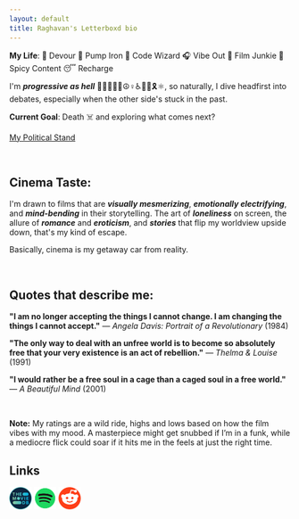```yaml
---
layout: default
title: Raghavan's Letterboxd bio
---
```


**My Life**: 🦐 Devour 💪 Pump Iron 🤖 Code Wizard 🎧 Vibe Out 🍿 Film Junkie 🥵 Spicy Content 😴 Recharge

I'm **_progressive as hell_** 🏳️‍🌈🏳️‍⚧️💗☮️♀️♿✊🏾🎗️⚛️, so naturally, I dive headfirst into debates, especially when the other side's stuck in the past.

**Current Goal**: Death ☠️ and exploring what comes next?

[My Political Stand](https://www.youtube.com/watch?v=68ixlbMQaY0&t=127s&cc_load_policy=1&cc_lang_pref=en)

<br>

## Cinema Taste:

I'm drawn to films that are **_visually mesmerizing_**, **_emotionally electrifying_**, and **_mind-bending_** in their storytelling. The art of **_loneliness_** on screen, the allure of **_romance_** and **_eroticism_**, and **_stories_** that flip my worldview upside down, that's my kind of escape.

Basically, cinema is my getaway car from reality.

<br>

## Quotes that describe me:

**"I am no longer accepting the things I cannot change. I am changing the things I cannot accept."** — _Angela Davis: Portrait of a Revolutionary_ (1984)

**"The only way to deal with an unfree world is to become so absolutely free that your very existence is an act of rebellion."** — _Thelma & Louise_ (1991)

**"I would rather be a free soul in a cage than a caged soul in a free world."** — _A Beautiful Mind_ (2001)

<br>

**Note:** My ratings are a wild ride, highs and lows based on how the film vibes with my mood. A masterpiece might get snubbed if I’m in a funk, while a mediocre flick could soar if it hits me in the feels at just the right time.

## Links

[<img alt="Spotify" width="40px" src="assets/icons/tmdb.png" />](https://www.themoviedb.org/u/Raghavan_Rave)
[<img alt="Spotify" width="40px" src="assets/icons/spotify.png" />](https://open.spotify.com/user/31ihiyobja76jv25r7j7oj6rmjdu)
[<img alt="Spotify" width="40px" src="assets/icons/reddit.png" />](https://www.reddit.com/user/Raghavan_Rave10)

